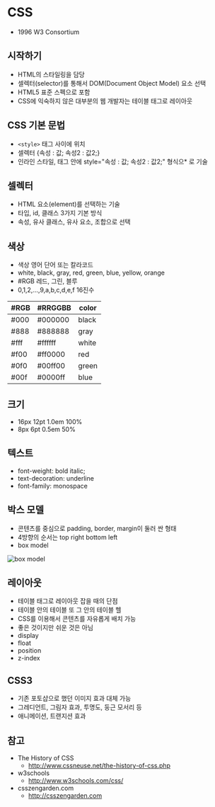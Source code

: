# CSS
* 1996 W3 Consortium

## 시작하기
* HTML의 스타일링을 담당
* 셀렉터(selector)를 통해서 DOM(Document Object Model) 요소 선택
* HTML5 표준 스펙으로 포함
* CSS에 익숙하지 않은 대부분의 웹 개발자는 테이블 태그로 레이아웃

## CSS 기본 문법
* `<style>` 태그 사이에 위치
* 셀렉터 {속성 : 값; 속성2 : 값2;}
* 인라인 스타일, 태그 안에 style="속성 : 값; 속성2 : 값2;" 형식으* 로 기술

## 셀렉터
* HTML 요소(element)를 선택하는 기술
* 타입, id, 클래스 3가지 기본 방식
* 속성, 유사 클래스, 유사 요소, 조합으로 선택

## 색상
* 색상 영어 단어 또는 칼라코드
* white, black, gray, red, green, blue, yellow, orange
* #RGB 레드, 그린, 블루
* 0,1,2,...,9,a,b,c,d,e,f 16진수

| #RGB | #RRGGBB | color |
|---|---|---|
| #000 | #000000 | black |
| #888 | #888888 | gray  |
| #fff | #ffffff | white |
| #f00 | #ff0000 | red   |
| #0f0 | #00ff00 | green |
| #00f | #0000ff | blue  |

## 크기
* 16px 12pt 1.0em 100%
*  8px  6pt 0.5em  50%

## 텍스트
* font-weight: bold italic;
* text-decoration: underline
* font-family: monospace

## 박스 모델
* 콘텐츠를 중심으로 padding, border, margin이 둘러 싼 형태
* 4방향의 순서는 top right bottom left
* box model

<img src="https://okdevtv.com/images/css/boxmodel.png" alt="box model" />

## 레이아웃
* 테이블 태그로 레이아웃 잡을 때의 단점
* 테이블 안의 테이블 또 그 안의 테이블 헬
* CSS를 이용해서 콘텐츠를 자유롭게 배치 가능
* 좋은 것이지만 쉬운 것은 아님
* display
* float
* position
* z-index

## CSS3
* 기존 포토샵으로 했던 이미지 효과 대체 가능
* 그레디언트, 그림자 효과, 투명도, 둥근 모서리 등
* 애니메이션, 트랜지션 효과

##  참고
* The History of CSS
  * http://www.cssneuse.net/the-history-of-css.php
* w3schools
  * http://www.w3schools.com/css/
* csszengarden.com
  * http://csszengarden.com
